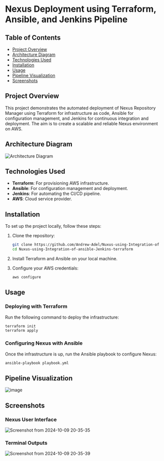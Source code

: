 
# Nexus Deployment using Terraform, Ansible, and Jenkins Pipeline

## Table of Contents
- [Project Overview](#project-overview)
- [Architecture Diagram](#architecture-diagram)
- [Technologies Used](#technologies-used)
- [Installation](#installation)
- [Usage](#usage)
- [Pipeline Visualization](#pipeline-visualization)
- [Screenshots](#screenshots)


## Project Overview

This project demonstrates the automated deployment of Nexus Repository Manager using Terraform for infrastructure as code, Ansible for configuration management, and Jenkins for continuous integration and deployment. The aim is to create a scalable and reliable Nexus environment on AWS.

## Architecture Diagram

![Architecture Diagram](link-to-architecture-diagram.png)

## Technologies Used

- **Terraform**: For provisioning AWS infrastructure.
- **Ansible**: For configuration management and deployment.
- **Jenkins**: For automating the CI/CD pipeline.
- **AWS**: Cloud service provider.

## Installation

To set up the project locally, follow these steps:

1. Clone the repository:
   ```bash
   git clone https://github.com/Andrew-Adel/Nuxus-using-Integration-of-ansible-Jenkins-terraform.git
   cd Nuxus-using-Integration-of-ansible-Jenkins-terraform
   ```

2. Install Terraform and Ansible on your local machine.

3. Configure your AWS credentials:
   ```bash
   aws configure
   ```

## Usage

### Deploying with Terraform

Run the following command to deploy the infrastructure:
```bash
terraform init
terraform apply
```

### Configuring Nexus with Ansible

Once the infrastructure is up, run the Ansible playbook to configure Nexus:
```bash
ansible-playbook playbook.yml
```

## Pipeline Visualization

![image](https://github.com/user-attachments/assets/80d80683-4ef7-4a9b-bb55-3c31b98cb2b9)


## Screenshots

### Nexus User Interface

![Screenshot from 2024-10-09 20-35-35](https://github.com/user-attachments/assets/6a6e9cd7-ced2-4d8c-8b42-5d72985682b8)


### Terminal Outputs

![Screenshot from 2024-10-09 20-35-39](https://github.com/user-attachments/assets/0791957e-71ec-46e3-8a47-56e325139a2a)
